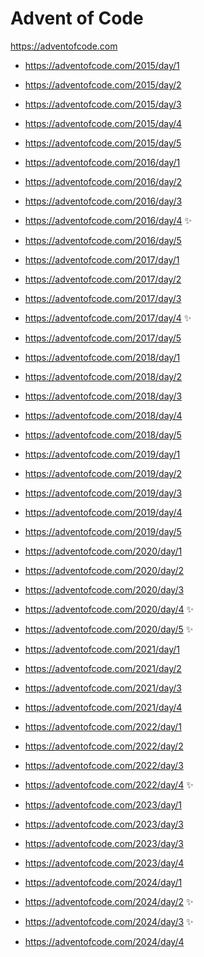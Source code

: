 # Advent of Code

https://adventofcode.com

- https://adventofcode.com/2015/day/1
- https://adventofcode.com/2015/day/2
- https://adventofcode.com/2015/day/3
- https://adventofcode.com/2015/day/4
- https://adventofcode.com/2015/day/5

- https://adventofcode.com/2016/day/1
- https://adventofcode.com/2016/day/2
- https://adventofcode.com/2016/day/3
- https://adventofcode.com/2016/day/4 ✨
- https://adventofcode.com/2016/day/5

- https://adventofcode.com/2017/day/1
- https://adventofcode.com/2017/day/2
- https://adventofcode.com/2017/day/3
- https://adventofcode.com/2017/day/4 ✨
- https://adventofcode.com/2017/day/5

- https://adventofcode.com/2018/day/1
- https://adventofcode.com/2018/day/2
- https://adventofcode.com/2018/day/3
- https://adventofcode.com/2018/day/4
- https://adventofcode.com/2018/day/5

- https://adventofcode.com/2019/day/1
- https://adventofcode.com/2019/day/2
- https://adventofcode.com/2019/day/3
- https://adventofcode.com/2019/day/4
- https://adventofcode.com/2019/day/5

- https://adventofcode.com/2020/day/1
- https://adventofcode.com/2020/day/2
- https://adventofcode.com/2020/day/3
- https://adventofcode.com/2020/day/4 ✨
- https://adventofcode.com/2020/day/5 ✨

- https://adventofcode.com/2021/day/1
- https://adventofcode.com/2021/day/2
- https://adventofcode.com/2021/day/3
- https://adventofcode.com/2021/day/4

- https://adventofcode.com/2022/day/1
- https://adventofcode.com/2022/day/2
- https://adventofcode.com/2022/day/3
- https://adventofcode.com/2022/day/4 ✨

- https://adventofcode.com/2023/day/1
- https://adventofcode.com/2023/day/3
- https://adventofcode.com/2023/day/3
- https://adventofcode.com/2023/day/4

- https://adventofcode.com/2024/day/1
- https://adventofcode.com/2024/day/2 ✨
- https://adventofcode.com/2024/day/3 ✨
- https://adventofcode.com/2024/day/4

